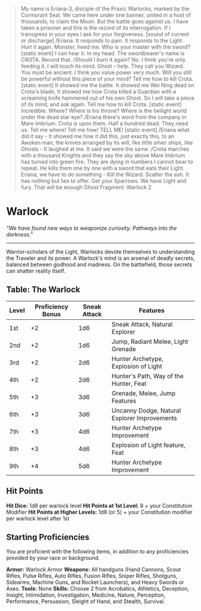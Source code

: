 >My name is Eriana-3, disciple of the Praxic Warlocks, marked by the Cormorant Seal. We came here under one banner, united in a host of thousands, to claim the Moon. But the battle goes against us. I have taken a prisoner and this is the record of its interrogation. If I transgress in your eyes I ask for your forgiveness.
[sound of current or discharge]
/Eriana. It responds to pain.
It responds to the Light. Hurt it again. Monster, heed me. Who is your master with the sword?
[static event]
I can hear it. In my head. The swordbearer's name is CROTA. Record that.
/Should I burn it again?
No. I think you're only feeding it. I will touch its mind. Ghost - help.
They call you Wizard. You must be ancient. I think you value power very much. Will you still be powerful without this piece of your mind?
Tell me how to kill Crota.
[static event]
It showed me the battle. It showed me Wei Ning dead on Crota's blade. It showed me how Crota killed a Guardian with a screaming knife hammered out of his own Ghost.
So I will take a piece of its mind, and ask again.
Tell me how to kill Crota.
[static event]
Incredible. Where? Where is his throne? Where is the twilight world under the dead star eye?
/Eriana there's word from the company in Mare Imbrium. Crota is upon them. Half a hundred dead. They need us.
Tell me where! Tell me how! TELL ME!
[static event]
/Eriana what did it say - 
It showed me how it did this, just exactly this, to an Awoken man, the knives arranged by its will, like little silver ships, like Ghosts - 
It laughed at me. It said we were the same.
/Crota marches with a thousand Knights and they say the sky above Mare Imbrium has turned into green fire. They are dying in numbers I cannot bear to repeat. He kills them one by one with a sword that eats their Light. Eriana, we have to do something - 
Kill the Wizard. Scatter the ash. It has nothing but lies to offer.
Get your Sparrows. We have Light and fury. That will be enough
Ghost Fragment: Warlock 2

# Warlock
_"We have found new ways to weaponize curiosity. Pathways into the darkness."_
___
Warrior-scholars of the Light, Warlocks devote themselves to understanding the Traveler and its power. A Warlock's mind is an arsenal of deadly secrets, balanced between godhood and madness. On the battlefield, those secrets can shatter reality itself.

## Table: The Warlock
| Level | Proficiency Bonus | Sneak Attack | Features |
|---|---|---|---|
| 1st | +2 | 1d6 | Sneak Attack, Natural Explorer |
| 2nd | +2 | 1d6 | Jump, Radiant Melee, Light Grenade |
| 3rd | +2 | 2d6 | Hunter Archetype, Explosion of Light |
| 4th | +2 | 2d6 | Hunter's Path, Way of the Hunter, Feat |
| 5th | +3 | 3d6 | Grenade, Melee, Jump Features |
| 6th | +3 | 3d6 | Uncanny Dodge, Natural Explorer Improvements |
| 7th | +3 | 4d6 | Hunter Archetype Improvement |
| 8th | +3 | 4d6 | Explosion of Light feature, Feat |
| 9th | +4 | 5d6 | Hunter Archetype Improvement |

## Hit Points
**Hit Dice:** 1d8 per warlock level
**Hit Points at 1st Level:** 8 + your Constitution Modifier
**Hit Points at Higher Levels:** 1d8 (or 5) + your Constitution modifier per warlock level after 1st

## Starting Proficiencies
You are proficient with the following items, in addition to any proficiencies provided by your race or background.

**Armor:** Warlock Armor
**Weapons:** All handguns (Hand Cannons, Scout Rifles, Pulse Rifles, Auto Rifles, Fusion Rifles, Sniper Rifles, Shotguns, Sidearms, Machine Guns, and Rocket Launchers), and Heavy Swords or Axes.
**Tools:** None
**Skills:** Choose 2 from Acrobatics, Athletics, Deception, Insight, Intimidation, Investigation, Medicine, Nature, Perception, Performance, Persuasion, Sleight of Hand, and Stealth, Survival.
